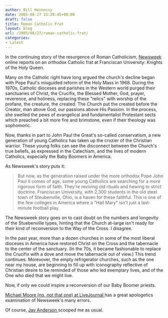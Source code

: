 ```yaml
---
author: Bill Hennessy
date: 2005-08-27 15:28:45+00:00
draft: false
title: Roman Catholic Frat
layout: blog
url: /2005/08/27/roman-catholic-frat/
categories:
- Latest
---
```


In the continuing story of the resurgence of Roman Catholicism, [Newsweek ](https://www.msnbc.msn.com/id/9024945/site/newsweek/)online reports on an orthodox Catholic frat at Franciscan University:  Knights of the Holy Queen.

Many on the Catholic right have long argued the church's decline began with Pope Paul's misguided reform of the Holy Mass in 1968.  During the 1970s, Catholic dioceses and parishes in the Western world purged their sanctuaries of Christ, the Crucifix, the Blessed Mother, God, prayer, reverence, and holiness, replacing these "relics" with worship of the profane, the creature, the created.  The Church put the created before the Creator, man above God, our passions above His Passion.  In the process, she swelled the pews of evangelical and fundamentalist Protestant sects which preached a bit more fire and brimstone, even if their theology was sophomoric.

Now, thanks in part to John Paul the Great's so-called conservatism, a new generation of young Catholics has taken up the crozier of the Christian warrior.  These young folks can see the disconnect between the Church's true beliefs, as expressed in the Catechism, and the lives of modern Catholics, especially the Baby Boomers in America.

As Newsweek's story puts it:



> But now, as the generation raised under the more orthodox Pope John Paul II comes of age, some young Catholics are searching for a more rigorous form of faith. They're reviving old rituals and hewing to strict doctrine. Franciscan University, with 2,300 students in the old steel town of Steubenville, Ohio, is a haven for these faithful. This is one of the few colleges in America where a "Hail Mary" isn't just a last-minute football play.



The Newsweek story goes on to cast doubt on the numbers and longevity of the Stuebenville types, hinting that the Church at-large isn't ready for their kind of reconversion to the Way of the Cross.  I disagree.

In the past year, more than a dozen churches in some of the most liberal dioceses in America have restored Christ on the Cross and the tabernacle to the center of the sanctuary.  (In the 70s, it became fashionable to replace the Crucifix with a dove and move the tabernacle out of view.)  This trend continues.  Morevover, the empty refrigerator churches, such as the one near my house, are beginning to fill up with iconography reflective of Christian desire to be reminded of those who led exemplary lives, and of the One who died that we might live.

Now, if only we could inspire a reconversion of our Baby Boomer priests.

[Michael Moore (no, not that one) at LiveJournal ](https://www.livejournal.com/users/cerulianphoenix/71229.html)has a great apologetics examination of Newsweek's many errors.

Of course, [Jay Anderson ](https://proecclesia.blogspot.com/2005/08/newsweek-on-roman-catholicism-hail.html)scooped me as usual.


